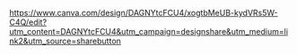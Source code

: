 https://www.canva.com/design/DAGNYtcFCU4/xogtbMeUB-kydVRs5W-C4Q/edit?utm_content=DAGNYtcFCU4&utm_campaign=designshare&utm_medium=link2&utm_source=sharebutton
